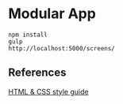 # Modular App

```
npm install
gulp
http://localhost:5000/screens/
```

## References

[HTML & CSS style guide](http://codeguide.co/)
